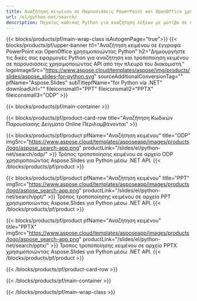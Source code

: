```yaml
---
title: Αναζήτηση κειμένου σε Παρουσιάσεις PowerPoint και OpenOffice χρησιμοποιώντας Python
url: /el/python-net/search/
description: Πηγαίος κώδικας Python για αναζήτηση λέξεων με μοτίβο σε παρουσιάσεις PowerPoint και OpenOffice™
---
```


{{< blocks/products/pf/main-wrap-class isAutogenPage="true">}}
{{< blocks/products/pf/upper-banner h1="Αναζήτηση κειμένου σε έγγραφα PowerPoint και OpenOffice χρησιμοποιώντας Python" h2="Δημιουργήστε τις δικές σας εφαρμογές Python για αναζήτηση και τροποποίηση κειμένου σε παρουσιάσεις χρησιμοποιώντας API από την πλευρά του διακομιστή." logoImageSrc="https://www.aspose.cloud/templates/aspose/img/products/slides/aspose_slides-for-python.svg" sourceAdditionalConversionTag="" pfName="Aspose.Slides" subTitlepfName="for Python via .NET" downloadUrl="" fileiconsmall1="PPT" fileiconsmall2="PPTX" fileiconsmall3="ODP" >}}

{{< blocks/products/pf/main-container >}}

{{< blocks/products/pf/product-card-row title="Αναζήτηση Κωδικών Παρουσίασης Δείγματα Online Περιλαμβάνονται" >}}

{{< blocks/products/pf/product pfName="Αναζήτηση κειμένου" title="ODP" imgSrc="https://www.aspose.cloud/templates/asposeapp/images/products/logo/aspose_search-app.png" productLink="/slides/el/python-net/search/odp/" >}}
Τρόπος τροποποίησης κειμένου σε αρχείο ODP χρησιμοποιώντας Aspose.Slides για Python μέσω .NET API.
{{< /blocks/products/pf/product >}}

{{< blocks/products/pf/product pfName="Αναζήτηση κειμένου" title="PPT" imgSrc="https://www.aspose.cloud/templates/asposeapp/images/products/logo/aspose_search-app.png" productLink="/slides/el/python-net/search/ppt/" >}}
Τρόπος τροποποίησης κειμένου σε αρχείο PPT χρησιμοποιώντας Aspose.Slides για Python μέσω .NET API.
{{< /blocks/products/pf/product >}}

{{< blocks/products/pf/product pfName="Αναζήτηση κειμένου" title="PPTX" imgSrc="https://www.aspose.cloud/templates/asposeapp/images/products/logo/aspose_search-app.png" productLink="/slides/el/python-net/search/pptx/" >}}
Τρόπος τροποποίησης κειμένου σε αρχείο PPTX χρησιμοποιώντας Aspose.Slides για Python μέσω .NET API.
{{< /blocks/products/pf/product >}}



{{< /blocks/products/pf/product-card-row >}}

{{< /blocks/products/pf/main-container >}}
    
{{< /blocks/products/pf/main-wrap-class >}}